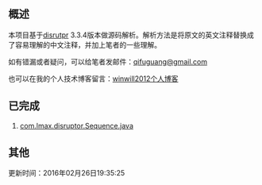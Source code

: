 ## 概述
本项目基于[disrutpr](https://github.com/LMAX-Exchange/disruptor) 3.3.4版本做源码解析。解析方法是将原文的英文注释替换成了容易理解的中文注释，并加上笔者的一些理解。

如有错漏或者疑问，可以给笔者发邮件：qifuguang@gmail.com

也可以在我的个人技术博客留言：[winwill2012个人博客](http://qifuguang.me)

## 已完成
1. [com.lmax.disruptor.Sequence.java](https://github.com/winwill2012/disruptor-code-analysis/blob/master/src/main/java/com/lmax/disruptor/Sequence.java)



## 其他
更新时间：2016年02月26日19:35:25
